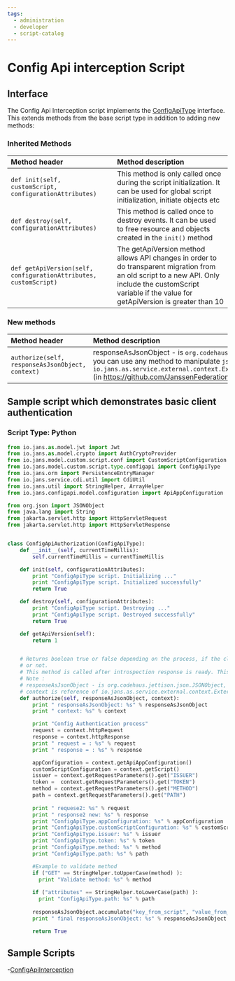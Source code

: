 ```yaml
---
tags:
  - administration
  - developer
  - script-catalog
---
```


# Config Api interception Script

## Interface
The Config Api Interception script implements the [ConfigApiType](https://github.com/JanssenProject/jans/blob/main/jans-core/script/src/main/java/io/jans/model/custom/script/type/configapi/ConfigApiType.java) interface. This extends methods from the base script type in addition to adding new methods:

### Inherited Methods
| Method header | Method description |
|:-----|:------|
| `def init(self, customScript, configurationAttributes)` | This method is only called once during the script initialization. It can be used for global script initialization, initiate objects etc |
| `def destroy(self, configurationAttributes)` | This method is called once to destroy events. It can be used to free resource and objects created in the `init()` method |
| `def getApiVersion(self, configurationAttributes, customScript)` | The getApiVersion method allows API changes in order to do transparent migration from an old script to a new API. Only include the customScript variable if the value for getApiVersion is greater than 10 |

### New methods
| Method header | Method description |
|:-----|:------|
|`authorize(self, responseAsJsonObject, context)`| responseAsJsonObject - is `org.codehaus.jettison.json.JSONObject`, you can use any method to manipulate `json`. context is reference of `io.jans.as.service.external.context.ExternalIntrospectionContext` (in https://github.com/JanssenFederation/oxauth project,)|

## Sample script which demonstrates basic client authentication 

### Script Type: Python

```python
from io.jans.as.model.jwt import Jwt
from io.jans.as.model.crypto import AuthCryptoProvider
from io.jans.model.custom.script.conf import CustomScriptConfiguration
from io.jans.model.custom.script.type.configapi import ConfigApiType
from io.jans.orm import PersistenceEntryManager
from io.jans.service.cdi.util import CdiUtil
from io.jans.util import StringHelper, ArrayHelper
from io.jans.configapi.model.configuration import ApiAppConfiguration

from org.json import JSONObject
from java.lang import String
from jakarta.servlet.http import HttpServletRequest
from jakarta.servlet.http import HttpServletResponse


class ConfigApiAuthorization(ConfigApiType):
    def __init__(self, currentTimeMillis):
        self.currentTimeMillis = currentTimeMillis

    def init(self, configurationAttributes):
        print "ConfigApiType script. Initializing ..."
        print "ConfigApiType script. Initialized successfully"
        return True

    def destroy(self, configurationAttributes):
        print "ConfigApiType script. Destroying ..."
        print "ConfigApiType script. Destroyed successfully"
        return True

    def getApiVersion(self):
        return 1


    # Returns boolean true or false depending on the process, if the client is authorized
    # or not.
    # This method is called after introspection response is ready. This method can modify introspection response.
    # Note :
    # responseAsJsonObject - is org.codehaus.jettison.json.JSONObject, you can use any method to manipulate json
    # context is reference of io.jans.as.service.external.context.ExternalIntrospectionContext (in https://github.com/JanssenFederation/oxauth project, )
    def authorize(self, responseAsJsonObject, context):
        print " responseAsJsonObject: %s" % responseAsJsonObject
        print " context: %s" % context

        print "Config Authentication process"
        request = context.httpRequest
        response = context.httpResponse
        print " request = : %s" % request
        print " response = : %s" % response

        appConfiguration = context.getApiAppConfiguration()
        customScriptConfiguration = context.getScript()
        issuer = context.getRequestParameters().get("ISSUER")
        token =  context.getRequestParameters().get("TOKEN")
        method = context.getRequestParameters().get("METHOD")
        path = context.getRequestParameters().get("PATH")
      
        print " requese2: %s" % request
        print " response2 new: %s" % response
        print "ConfigApiType.appConfiguration: %s" % appConfiguration
        print "ConfigApiType.customScriptConfiguration: %s" % customScriptConfiguration
        print "ConfigApiType.issuer: %s" % issuer
        print "ConfigApiType.token: %s" % token
        print "ConfigApiType.method: %s" % method
        print "ConfigApiType.path: %s" % path

        #Example to validate method
        if ("GET" == StringHelper.toUpperCase(method) ):
          print "Validate method: %s" % method
        
        if ("attributes" == StringHelper.toLowerCase(path) ):
          print "ConfigApiType.path: %s" % path
  
        responseAsJsonObject.accumulate("key_from_script", "value_from_script")
        print " final responseAsJsonObject: %s" % responseAsJsonObject

        return True
```


## Sample Scripts
-[ConfigApiInterception](../../../../jans-config-api/scripts/config_api_interception/ConfigApiAuthorization.py)

